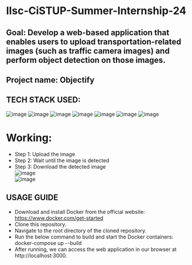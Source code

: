 # IIsc-CiSTUP-Summer-Internship-24
## Goal: Develop a web-based application that enables users to upload transportation-related images (such as traffic camera images) and perform object detection on those images.
## Project name: Objectify
## TECH STACK USED: 
![image](https://github.com/subash-ghub/IIsc---CiSTUP-Summer-Internship-24/assets/104593776/7191564c-cbee-4cea-a643-da691febcf76) ![image](https://github.com/subash-ghub/IIsc---CiSTUP-Summer-Internship-24/assets/104593776/bf46f6c2-a307-4bb9-8ee6-43f725713d09) ![image](https://github.com/subash-ghub/IIsc---CiSTUP-Summer-Internship-24/assets/104593776/639ca88b-92f8-4b09-a458-97744db18d9b) ![image](https://github.com/subash-ghub/IIsc---CiSTUP-Summer-Internship-24/assets/104593776/fb2b1379-7ad3-436c-ac68-67be12eaf08b) ![image](https://github.com/subash-ghub/IIsc---CiSTUP-Summer-Internship-24/assets/104593776/e85773e4-55d7-453f-92c0-e75f2b46bac8) ![image](https://github.com/subash-ghub/IIsc---CiSTUP-Summer-Internship-24/assets/104593776/7cc0c605-0566-4946-a77d-cca8aedc7fe1) ![image](https://github.com/subash-ghub/IIsc---CiSTUP-Summer-Internship-24/assets/104593776/49b39241-ba7f-4c58-ad82-e4b36f05abdd)

# Working:
 * Step 1: Upload the image
 * Step 2: Wait until the image is detected
 * Step 3: Download the detected image  
![image](https://github.com/subash-ghub/IIsc---CiSTUP-Summer-Internship-24/assets/104593776/b3dba639-67a9-4f24-99d3-461154a4338e) <br> ![image](https://github.com/subash-ghub/IIsc---CiSTUP-Summer-Internship-24/assets/104593776/c81284a0-e9f9-41bc-9ca8-3d869d872c81)






 
 



## USAGE GUIDE
- Download and install Docker from the official website: https://www.docker.com/get-started
- Clone this repository.
- Navigate to the root directory of the cloned repository.
- Run the below command to build and start the Docker containers: <br>
  docker-compose up --build
- After running, we can access the web application in our browser at http://localhost:3000.
